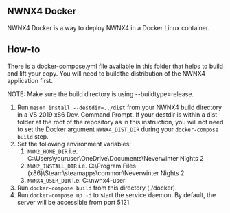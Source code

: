 ## NWNX4 Docker

NWNX4 Docker is a way to deploy NWNX4 in a Docker Linux container.

## How-to

There is a docker-compose.yml file available in this folder that helps to build and lift 
your copy. You will need to buildthe distribution of the NWNX4 application first.

NOTE: Make sure the build directory is using --buildtype=release.

1. Run `meson install --destdir=../dist` from your NWNX4 build directory in a VS 2019 
   x86 Dev. Command Prompt. If your destdir is within a dist folder at the root of the 
   repository as in this instruction, you will not need to set the Docker argument 
   `NWNX4_DIST_DIR` during your `docker-compose build` step.
3. Set the following environment variables:
   1. `NWN2_HOME_DIR` i.e. C:\Users\youruser\OneDrive\Documents\Neverwinter Nights 2
   2. `NWN2_INSTALL_DIR` i.e. C:\Program Files (x86)\Steam\steamapps\common\Neverwinter Nights 2
   3. `NWNX4_USER_DIR` i.e. C:\nwnx4-user
4. Run `docker-compose build` from this directory (./docker).
5. Run `docker-compose up -d` to start the service daemon. By default, the server will be accessible from port 5121.
